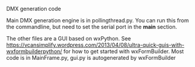 
DMX generation code

Main DMX generation engine is in pollingthread.py. 
You can run this from the commandline, but need to set the serial port in 
the __main__ section.


The other files are a GUI based on wxPython. See https://vcansimplify.wordpress.com/2013/04/08/ultra-quick-guis-with-wxformbuilderpython/ for how to get started with wxFormBuilder. Most code is in MainFrame.py, gui.py is autogenerated by wxFormBuilder
